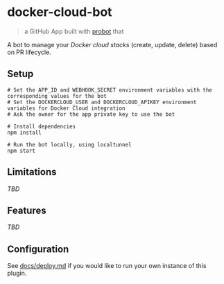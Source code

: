 # docker-cloud-bot
> a GitHub App built with [probot](https://github.com/probot/probot) that

A bot to manage your _Docker cloud stacks_ (create, update, delete) based on PR lifecycle.

## Setup

```
# Set the APP_ID and WEBHOOK_SECRET environment variables with the corresponding values for the bot
# Set the DOCKERCLOUD_USER and DOCKERCLOUD_APIKEY environment variables for Docker Cloud integration
# Ask the owner for the app private key to use the bot

# Install dependencies
npm install

# Run the bot locally, using localtunnel
npm start
```

## Limitations
_TBD_

## Features
_TBD_

## Configuration
See [docs/deploy.md](docs/deploy.md) if you would like to run your own instance of this plugin.
